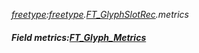 _[freetype](../../modules/freetype/freetype-module.md):[freetype](../../modules/freetype/freetype-module.md).[FT\_GlyphSlotRec](../../modules/freetype/freetype-ft_glyphslotrec.md).metrics_
##### Field metrics:[FT_Glyph_Metrics](../../modules/freetype/freetype-ft_glyph_metrics.md)
